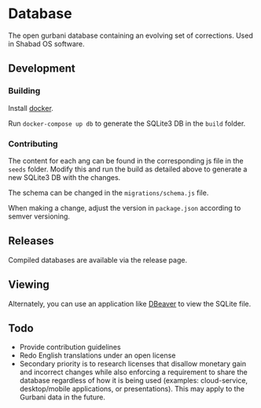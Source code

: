 # Database
The open gurbani database containing an evolving set of corrections. Used in Shabad OS software.

## Development

### Building

Install [docker](http://docker.com).

Run `docker-compose up db` to generate the SQLite3 DB in the `build` folder.

### Contributing

The content for each ang can be found in the corresponding js file in the `seeds` folder. 
Modify this and run the build as detailed above to generate a new SQLite3 DB with the changes.

The schema can be changed in the `migrations/schema.js` file.

When making a change, adjust the version in `package.json` according to semver versioning.

## Releases

Compiled databases are available via the release page.
      
## Viewing

Alternately, you can use an application like [DBeaver](https://dbeaver.jkiss.org/) to view the SQLite file.

## Todo

- Provide contribution guidelines
- Redo English translations under an open license
- Secondary priority is to research licenses that disallow monetary gain and incorrect changes while also enforcing a requirement to share the database regardless of how it is being used (examples: cloud-service, desktop/mobile applications, or presentations). This may apply to the Gurbani data in the future.
